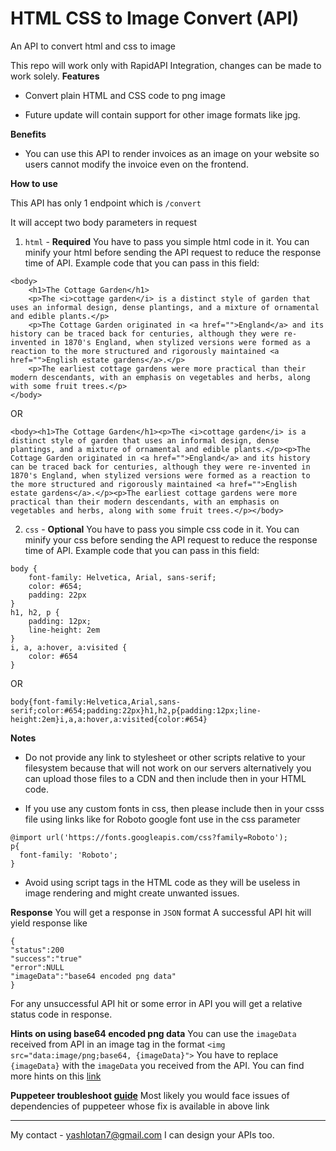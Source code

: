 # HTML CSS to Image Convert (API)

An API to convert html and css to image

This repo will work only with RapidAPI Integration, changes can be made to work solely.
**Features**

- Convert plain HTML and CSS code to png image

- Future update will contain support for other image formats like jpg.

**Benefits**

- You can use this API to render invoices as an image on your website so users cannot modify the invoice even on the frontend.

**How to use**

This API has only 1 endpoint which is `/convert`

It will accept two body parameters in request

1. `html` - **Required**
   You have to pass you simple html code in it. You can minify your html before sending the API request to reduce the response time of API. Example code that you can pass in this field:

```
<body>
	<h1>The Cottage Garden</h1>
	<p>The <i>cottage garden</i> is a distinct style of garden that uses an informal design, dense plantings, and a mixture of ornamental and edible plants.</p>
	<p>The Cottage Garden originated in <a href="">England</a> and its history can be traced back for centuries, although they were re-invented in 1870's England, when stylized versions were formed as a reaction to the more structured and rigorously maintained <a href="">English estate gardens</a>.</p>
	<p>The earliest cottage gardens were more practical than their modern descendants, with an emphasis on vegetables and herbs, along with some fruit trees.</p>
</body>
```

OR

```
<body><h1>The Cottage Garden</h1><p>The <i>cottage garden</i> is a distinct style of garden that uses an informal design, dense plantings, and a mixture of ornamental and edible plants.</p><p>The Cottage Garden originated in <a href="">England</a> and its history can be traced back for centuries, although they were re-invented in 1870's England, when stylized versions were formed as a reaction to the more structured and rigorously maintained <a href="">English estate gardens</a>.</p><p>The earliest cottage gardens were more practical than their modern descendants, with an emphasis on vegetables and herbs, along with some fruit trees.</p></body>
```

2. `css` - **Optional**
   You have to pass you simple css code in it. You can minify your css before sending the API request to reduce the response time of API. Example code that you can pass in this field:

```
body {
	font-family: Helvetica, Arial, sans-serif;
	color: #654;
	padding: 22px
}
h1, h2, p {
	padding: 12px;
	line-height: 2em
}
i, a, a:hover, a:visited {
	color: #654
}
```

OR

```
body{font-family:Helvetica,Arial,sans-serif;color:#654;padding:22px}h1,h2,p{padding:12px;line-height:2em}i,a,a:hover,a:visited{color:#654}
```

**Notes**

- Do not provide any link to stylesheet or other scripts relative to your filesystem because that will not work on our servers alternatively you can upload those files to a CDN and then include then in your HTML code.

- If you use any custom fonts in css, then please include then in your csss file using links like for Roboto google font use in the css parameter

```
@import url('https://fonts.googleapis.com/css?family=Roboto');
p{
  font-family: 'Roboto';
}
```

- Avoid using script tags in the HTML code as they will be useless in image rendering and might create unwanted issues.

**Response**
You will get a response in `JSON` format
A successful API hit will yield response like

```
{
"status":200
"success":"true"
"error":NULL
"imageData":"base64 encoded png data"
}
```

For any unsuccessful API hit or some error in API you will get a relative status code in response.

**Hints on using base64 encoded png data**
You can use the `imageData` received from API in an image tag in the format
`<img src="data:image/png;base64, {imageData}">`
You have to replace `{imageData}` with the `imageData` you received from the API.
You can find more hints on this [link](https://stackoverflow.com/a/8499716/6043416)

**Puppeteer troubleshoot [guide](https://github.com/GoogleChrome/puppeteer/blob/master/docs/troubleshooting.md#chrome-headless-doesnt-launch)**
Most likely you would face issues of dependencies of puppeteer whose fix is available in above link

---

My contact - yashlotan7@gmail.com
I can design your APIs too.
